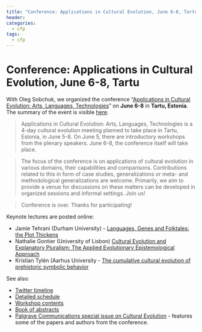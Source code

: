 ```yaml
---
title: "Conference: Applications in Cultural Evolution, June 6-8, Tartu"
header:
categories:
  - cfp
tags:
  - cfp
---
```


# Conference: Applications in Cultural Evolution, June 6-8, Tartu

With Oleg Sobchuk, we organized the conference “[Applications in Cultural Evolution: Arts, Languages, Technologies](https://cultevol.ut.ee/)” on **June 6-8** in **Tartu, Estonia**. The summary of the event is visible [here](https://cultevol.ut.ee/).

> Applications in Cultural Evolution: Arts, Languages, Technologies is a 4-day cultural evolution meeting planned to take place in Tartu, Estonia, in June 5-8. On June 5, there are introductory workshops from the plenary speakers. June 6-8, the conference itself will take place.

> The focus of the conference is on applications of cultural evolution in various domains, their capabilities and comparisons. Contributions related to this in form of case studies, generalizations or meta- and methodological generalizations are welcome. Primarily, we aim to provide a venue for discussions on these matters can be developed in organized sessions and informal settings. Join us!

> Conference is over.  Thanks for participating!

Keynote lectures are posted online:

*   Jamie Tehrani (Durham University) - [Languages, Genes and Folktales: the Plot Thickens](https://www.uttv.ee/naita?id=27164)
*   Nathalie Gontier (University of Lisbon) [Cultural Evolution and Explanatory Pluralism: The Applied Evolutionary Epistemological Approach](https://www.uttv.ee/naita?id=27165)
*   Kristian Tylén (Aarhus University - [The cumulative cultural evolution of prehistoric symbolic behavior](https://www.uttv.ee/naita?id=27166)

See also:
- [Twitter timeline](https://tinyurl.com/twitterTartuCE)
- [Detailed schedule](https://cultevol.ut.ee/schedule2)
- [Workshop contents](https://cultevol.ut.ee/workshops)
- [Book of abstracts](https://cultevol.ut.ee/files/abstract_book_applications_in_cultural_evolution.pdf)
- [Palgrave Communications special issue on Cultural Evolution](https://www.nature.com/collections/feibciaebg) - features some of the papers and authors from the conference.
